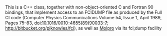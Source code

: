 This is a C++ class, together with non-object-oriented C and Fortran 90 bindings, that implement access
 to an FCIDUMP file as produced by the Full CI code (Computer Physics Communications
Volume 54, Issue 1, April 1989, Pages 75–83,
[doi:10.1016/0010-4655(89)90033-7](http://dx.doi.org/10.1016/0010-4655(89)90033-7);
http://bitbucket.org/pjknowles/fci),
as well as [Molpro](http://www.molpro.net) via its fci;dump facility